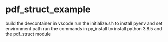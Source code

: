 # pdf_struct_example

build the devcontainer in vscode
run the initialize.sh to install pyenv and set environment path
run the commands in py_install to install python 3.8.5 and the pdf_struct module
